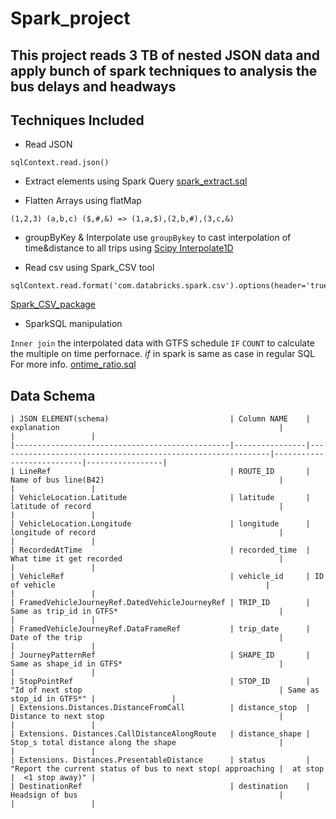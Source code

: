 # Spark_project

## This project reads 3 TB of nested JSON data and apply bunch of spark techniques to analysis the bus delays and headways

## Techniques Included

- Read JSON
```
sqlContext.read.json()
```
- Extract elements using Spark Query [spark_extract.sql](https://github.com/sarangof/Bus-Capstone/blob/master/Spark/spark_extract.sql)

- Flatten Arrays using flatMap
```
(1,2,3) (a,b,c) ($,#,&) => (1,a,$),(2,b,#),(3,c,&)
```
- groupByKey & Interpolate
use `groupBykey` to cast interpolation of time&distance to all trips
using [Scipy Interpolate1D](http://docs.scipy.org/doc/scipy/reference/generated/scipy.interpolate.interp1d.html#scipy.interpolate.interp1d)

- Read csv using Spark_CSV tool
```
sqlContext.read.format('com.databricks.spark.csv').options(header='true').load()
```
[Spark_CSV_package](https://github.com/databricks/spark-csv)

- SparkSQL manipulation

`Inner join` the interpolated data with GTFS schedule
`IF` `COUNT` to calculate the multiple on time perfornace.
_if_ in spark is same as case in regular SQL
For more info. [ontime_ratio.sql]('https://github.com/sarangof/Bus-Capstone/blob/master/Spark/ontime_ratio/ontime_ratio.sql')

## Data Schema
```
| JSON ELEMENT(schema)                           | Column NAME    | explanation                                                 |                           |                 |
|------------------------------------------------|----------------|-------------------------------------------------------------|---------------------------|-----------------|
| LineRef                                        | ROUTE_ID       | Name of bus line(B42)                                       |                           |                 |
| VehicleLocation.Latitude                       | latitude       | latitude of record                                          |                           |                 |
| VehicleLocation.Longitude                      | longitude      | longitude of record                                         |                           |                 |
| RecordedAtTime                                 | recorded_time  | What time it get recorded                                   |                           |                 |
| VehicleRef                                     | vehicle_id     | ID of vehicle                                               |                           |                 |
| FramedVehicleJourneyRef.DatedVehicleJourneyRef | TRIP_ID        | Same as trip_id in GTFS*                                    |                           |                 |
| FramedVehicleJourneyRef.DataFrameRef           | trip_date      | Date of the trip                                            |                           |                 |
| JourneyPatternRef                              | SHAPE_ID       | Same as shape_id in GTFS*                                   |                           |                 |
| StopPointRef                                   | STOP_ID        | "Id of next stop                                            | Same as stop_id in GTFS*" |                 |
| Extensions.Distances.DistanceFromCall          | distance_stop  | Distance to next stop                                       |                           |                 |
| Extensions. Distances.CallDistanceAlongRoute   | distance_shape | Stop_s total distance along the shape                       |                           |                 |
| Extensions. Distances.PresentableDistance      | status         | "Report the current status of bus to next stop( approaching |  at stop                  |  <1 stop away)" |
| DestinationRef                                 | destination    | Headsign of bus                                             |                           |                 |
```

